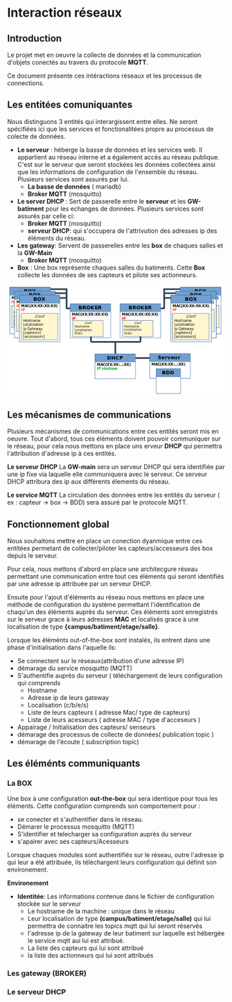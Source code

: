 # Interaction réseaux 
## Introduction 
Le projet met en oeuvre la collecte de données et la communication d'objets conectés au travers du protocole **MQTT**.

Ce document présente ces intéractions réseaux et les processus de connections. 

## Les entitées comuniquantes 

Nous distinguons 3 entités qui interargissent entre elles. Ne seront spécifiées ici que les services et fonctionalitées propre au processus de colecte de données.

+ **Le serveur**  : héberge la basse de données et les services web. Il appartient au réseau interne et a également accès au réseau publique. C'est sur le serveur que seront stockées les données collectées ainsi que les informations de configuration de l'ensemble du réseau. Plusieurs services sont assurés par lui. 
	- **La basse de données** ( mariadb) 
	- **Broker MQTT** (mosquitto)
+ **Le server DHCP** : Sert de passerelle entre le **serveur** et les **GW-batiment** pour les echanges de données. Plusieurs services sont assurés par celle ci:
	- **Broker MQTT** (mosquitto)
	- **serveur DHCP**: qui s'occupera de l'attrivution des adresses ip des éléments du réseau.
+ **Les gateway**: Servent de passerelles entre les **box** de chaques salles et la **GW-Main**
	- **Broker MQTT** (mosquitto)
+ **Box** : Une box représente chaques salles du batiments. Cette **Box** collecte les données de ses capteurs et pilote ses actionneurs.

![Schemas interactions](/config-raspbery/SCHEMAS/SCHEMAS_EXPORT/0-1_interaction-entite.png)

## Les mécanismes de communications

Plusieurs mécanismes de communications entre ces entités seront mis en oeuvre. Tout d'abord, tous ces éléments doivent pouvoir communiquer sur le réseau, pour cela nous mettons en place uns erveur **DHCP** qui permettra l'attribution d'adresse ip à ces entités.

**Le serveur DHCP** 
La **GW-main** sera un serveur DHCP qui sera identifiée par une ip fixe via laquelle elle communiquera avec le serveur. Ce serveur DHCP attribura des ip aux différents élements du réseau. 

**Le service MQTT**
La circulation des données entre les entités du serveur ( ex : capteur -> box -> BDD) sera assuré par le protocole MQTT. 

## Fonctionnement global

Nous souhaitons mettre en place un conection dyanmique entre ces entitées permetant de collecter/piloter les capteurs/accesseurs des box depuis le serveur. 

Pour cela, nous mettons d'abord en place une architecgure réseau permettant une communication entre tout ces éléments qui seront identifiés par une adresse ip attribuée par un serveur DHCP. 

Ensuite pour l'ajout d'éléments au réseau nous mettons en place une méthode de configuration du système permettant l'identification de chaqu'un des éléments auprès du serveur. Ces éléments sont enregistrés sur le serveur grace à leurs adresses **MAC** et localisés grace à une localisation de type __{campus/batiment/etage/salle}__. 

Lorsque les éléménts out-of-the-box sont instalés, ils entrent dans une phase d'initialisation dans l'aquelle ils:
+ Se connectent sur le réseaux(attribution d'une adresse IP)
+ démarage du service mosquitto (MQTT)
+ S'authentifie auprès du serveur ( téléchargement de leurs configuration qui comprends 
	+ Hostname
	+ Adresse ip de leurs gateway
	+ Localisation (c/b/e/s)
	+ Liste de leurs capteurs ( adresse Mac/ type de capteurs) 
	+ Liste de leurs acesseurs ( adresse MAC / type d'acceseurs ) 
+ Appairage / Initialisation des capteurs/ senseurs
+ démarage des processus de collecte de données( publication topic ) 
+ démarage de l'écoute ( subscription topic) 

## Les éléménts communiquants 
### La BOX

Une box à une configuration __out-the-box__ qui sera identique pour tous les éléments. Cette configuration comprends son comportement pour :
+ se conecter et s'authentifier dans le réseau.
+ Démarer le processus mosquitto (MQTT) 
+ S'identifier et telecharger sa configuration auprès du serveur
+ s'apairer avec ses capteurs/Acesseurs 

Lorsque chaques modules sont authentifiés sur le réseau, outre l'adresse ip qui leur a été attribuée, ils téléchargent leurs configuration qui définit son environement.

**Environement**
+ **Identitée**: Les informations contenue dans le fichier de configuration stockée sur le serveur
	+ Le hostname de la machine : unique dans le réseau 
	+ Leur localisation de type __(campus/batiment/etage/salle)__ qui lui permettra de connaitre les topics mqtt qui lui seront réservés
	+ l'adresse ip de la gateway de leur batiment sur laquelle est hébergée le service mqtt aui lui est attribué. 
	+ La liste des capteurs qui lui sont attribué 
	+ la liste des actionneurs qui lui sont attribués 


### Les gateway (BROKER) 




### Le serveur DHCP 


